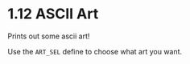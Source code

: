 # 1.12 ASCII Art

Prints out some ascii art!

Use the `ART_SEL` define to choose what art you want.
